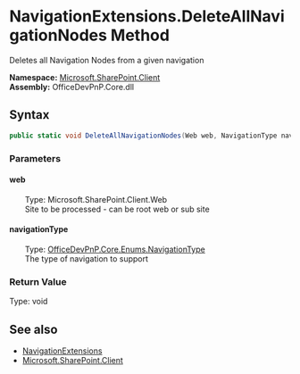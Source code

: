 # NavigationExtensions.DeleteAllNavigationNodes Method  
 Deletes all Navigation Nodes from a given navigation   

**Namespace:** [Microsoft.SharePoint.Client](Microsoft.SharePoint.Client.md)  
**Assembly:** OfficeDevPnP.Core.dll  
## Syntax
```C#
public static void DeleteAllNavigationNodes(Web web, NavigationType navigationType)
```
### Parameters
#### web  
&emsp;&emsp;Type: Microsoft.SharePoint.Client.Web  
&emsp;&emsp;Site to be processed - can be root web or sub site  

  

#### navigationType  
&emsp;&emsp;Type: [OfficeDevPnP.Core.Enums.NavigationType](OfficeDevPnP.Core.Enums.NavigationType.md)  
&emsp;&emsp;The type of navigation to support  

  

### Return Value
Type: void  

## See also
- [NavigationExtensions](Microsoft.SharePoint.Client.NavigationExtensions.md) 
- [Microsoft.SharePoint.Client](Microsoft.SharePoint.Client.md) 
